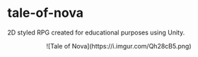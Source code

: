 # tale-of-nova
2D styled RPG created for educational purposes using Unity.

<div align="center">
![Tale of Nova](https://i.imgur.com/Qh28cB5.png)
</div>
